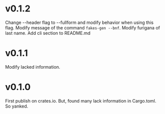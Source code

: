 # v0.1.2
Change --header flag to --fullform and modify behavior when using this flag.
Modify message of the command ```fakes-gen --bnf```.
Modify furigana of last name.
Add cli section to README.md

# v0.1.1
Modify lacked information.

# v0.1.0
First publish on crates.io. But, found many lack information in Cargo.toml. So yanked.